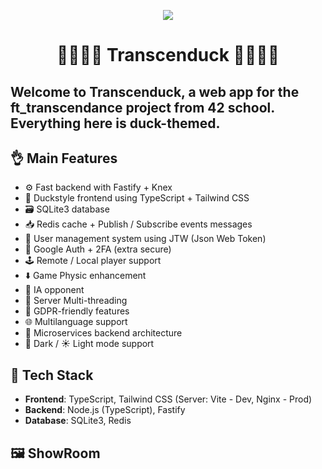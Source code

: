 <p align="center">
	<img src="https://github.com/Luma-3/ft_transcendence/blob/dev/LogoGithub.svg" /><br>
	<h1 align="center"> 🦆🦆🦆🦆 Transcenduck 🦆🦆🦆🦆 </h1>
</p>
<h2>
Welcome to Transcenduck, a web app for the ft_transcendance project from 42 school. Everything here is duck-themed.
</h2>

## 👌 Main Features

* ⚙️ Fast backend with Fastify + Knex
* 🎨 Duckstyle frontend using TypeScript + Tailwind CSS
* 🗃️ SQLite3 database
* 📥 Redis cache + Publish / Subscribe events messages   
* 👤 User management system using JTW (Json Web Token)
* 🔐 Google Auth + 2FA (extra secure)
* 🕹 Remote / Local player support
* ⬇️ Game Physic enhancement
* 🤖 IA opponent
* 🏰 Server Multi-threading
* 📜 GDPR-friendly features
* 🌐 Multilanguage support
* 🧠 Microservices backend architecture
* 🌙 Dark / ☀️ Light mode support


## 🧱 Tech Stack

* **Frontend**: TypeScript, Tailwind CSS (Server: Vite - Dev, Nginx - Prod)
* **Backend**: Node.js (TypeScript), Fastify
* **Database**: SQLite3, Redis

## 🖼️ ShowRoom
